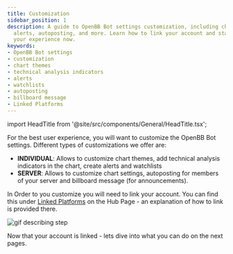 ```yaml
---
title: Customization
sidebar_position: 1
description: A guide to OpenBB Bot settings customization, including chart themes,
  alerts, autoposting, and more. Learn how to link your account and start personalizing
  your experience now.
keywords:
- OpenBB Bot settings
- customization
- chart themes
- technical analysis indicators
- alerts
- watchlists
- autoposting
- billboard message
- Linked Platforms
---
```


import HeadTitle from '@site/src/components/General/HeadTitle.tsx';

<HeadTitle title="Customizing - Usage | OpenBB Bot Docs" />

For the best user experience, you will want to customize the OpenBB Bot settings. Different types of customizations we offer are:
<div className="flex">
  <ul>
    <li>
      <strong>INDIVIDUAL</strong>: Allows to customize chart themes, add technical analysis indicators in the chart, create alerts and watchlists
    </li>
    <li>
      <strong>SERVER</strong>: Allows to customize chart settings, autoposting for members of your server and billboard message (for announcements).
    </li>
  </ul>
</div>

In Order to you customize you will need to link your account. You can find this under [Linked Platforms](https://my.openbb.co/app/bot/linked-platforms) on the Hub Page - an explanation of how to link is provided there.

<div className="flex justify-center h-full w-[800px] rounded-r-[4px]">
<img
    className="h-full object-cover"
    alt="gif describing step"
    src="https://openbb-web-assets.s3.amazonaws.com/docusaurus-openbb-bot-walkthrough-gifs/page2.gif"
  />
  </div>

Now that your account is linked - lets dive into what you can do on the next pages.
